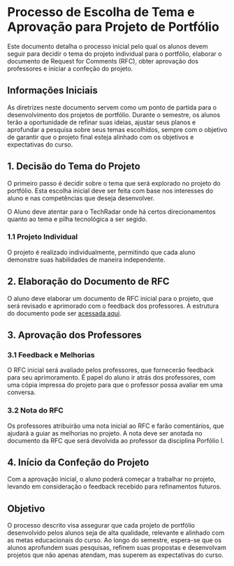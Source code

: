 # Processo de Escolha de Tema e Aprovação para Projeto de Portfólio

Este documento detalha o processo inicial pelo qual os alunos devem seguir para decidir o tema do projeto individual para o portfólio, elaborar o documento de Request for Comments (RFC), obter aprovação dos professores e iniciar a confeção do projeto. 

## Informações Iniciais
As diretrizes neste documento servem como um ponto de partida para o desenvolvimento dos projetos de portfólio. Durante o semestre, os alunos terão a oportunidade de refinar suas ideias, ajustar seus planos e aprofundar a pesquisa sobre seus temas escolhidos, sempre com o objetivo de garantir que o projeto final esteja alinhado com os objetivos e expectativas do curso.

## 1. Decisão do Tema do Projeto

O primeiro passo é decidir sobre o tema que será explorado no projeto do portfólio. Esta escolha inicial deve ser feita com base nos interesses do aluno e nas competências que deseja desenvolver.

O Aluno deve atentar para o TechRadar onde há certos direcionamentos quanto ao tema e pilha tecnológica a ser segido.

### 1.1 Projeto Individual
O projeto é realizado individualmente, permitindo que cada aluno demonstre suas habilidades de maneira independente.

## 2. Elaboração do Documento de RFC
O aluno deve elaborar um documento de RFC inicial para o projeto, que será revisado e aprimorado com o feedback dos professores. A estrutura do documento pode ser [acessada aqui](https://github.com/CatolicaSC-Portfolio/The-Portfolio-Playbook-I/blob/main/modelo-de-RFC.md).

## 3. Aprovação dos Professores
### 3.1 Feedback e Melhorias
O RFC inicial será avaliado pelos professores, que fornecerão feedback para seu aprimoramento. É papel do aluno ir atrás dos professores, com uma cópia impressa do projeto para que o professor possa avaliar em uma conversa. 

### 3.2 Nota do RFC
Os professores atribuirão uma nota inicial ao RFC e farão comentários, que ajudará a guiar as melhorias no projeto. A nota deve ser anotada no documento da RFC que será devolvida ao professor da disciplina Porfólio I.

## 4. Início da Confeção do Projeto
Com a aprovação inicial, o aluno poderá começar a trabalhar no projeto, levando em consideração o feedback recebido para refinamentos futuros.

## Objetivo
O processo descrito visa assegurar que cada projeto de portfólio desenvolvido pelos alunos seja de alta qualidade, relevante e alinhado com as metas educacionais do curso. Ao longo do semestre, espera-se que os alunos aprofundem suas pesquisas, refinem suas propostas e desenvolvam projetos que não apenas atendam, mas superem as expectativas do curso.





